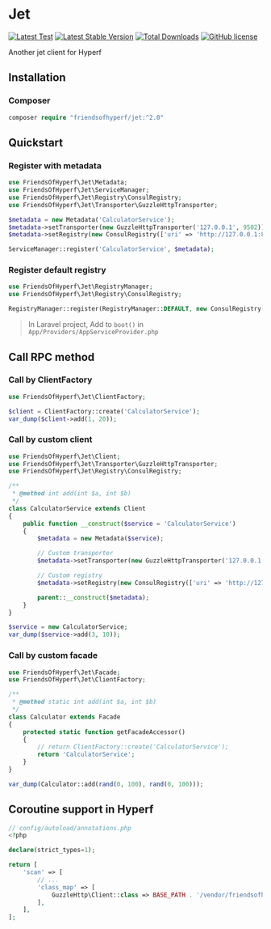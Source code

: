 # Jet

[![Latest Test](https://github.com/friendsofhyperf/jet/workflows/tests/badge.svg)](https://github.com/friendsofhyperf/jet/actions)
[![Latest Stable Version](https://img.shields.io/packagist/v/friendsofhyperf/jet)](https://packagist.org/packages/friendsofhyperf/jet)
[![Total Downloads](https://img.shields.io/packagist/dt/friendsofhyperf/jet)](https://packagist.org/packages/friendsofhyperf/jet)
[![GitHub license](https://img.shields.io/github/license/friendsofhyperf/jet)](https://github.com/friendsofhyperf/jet)

Another jet client for Hyperf

## Installation

### Composer

~~~php
composer require "friendsofhyperf/jet:^2.0"
~~~

## Quickstart

### Register with metadata

~~~php
use FriendsOfHyperf\Jet\Metadata;
use FriendsOfHyperf\Jet\ServiceManager;
use FriendsOfHyperf\Jet\Registry\ConsulRegistry;
use FriendsOfHyperf\Jet\Transporter\GuzzleHttpTransporter;

$metadata = new Metadata('CalculatorService');
$metadata->setTransporter(new GuzzleHttpTransporter('127.0.0.1', 9502));
$metadata->setRegistry(new ConsulRegistry(['uri' => 'http://127.0.0.1:8500']));

ServiceManager::register('CalculatorService', $metadata);
~~~

### Register default registry

~~~php
use FriendsOfHyperf\Jet\RegistryManager;
use FriendsOfHyperf\Jet\Registry\ConsulRegistry;

RegistryManager::register(RegistryManager::DEFAULT, new ConsulRegistry(['uri' => $uri, 'timeout' => 1]));
~~~

> In Laravel project, Add to `boot()` in `App/Providers/AppServiceProvider.php`

## Call RPC method

### Call by ClientFactory

~~~php
use FriendsOfHyperf\Jet\ClientFactory;

$client = ClientFactory::create('CalculatorService');
var_dump($client->add(1, 20));
~~~

### Call by custom client

~~~php
use FriendsOfHyperf\Jet\Client;
use FriendsOfHyperf\Jet\Transporter\GuzzleHttpTransporter;
use FriendsOfHyperf\Jet\Registry\ConsulRegistry;

/**
 * @method int add(int $a, int $b)
 */
class CalculatorService extends Client
{
    public function __construct($service = 'CalculatorService')
    {
        $metadata = new Metadata($service);

        // Custom transporter
        $metadata->setTransporter(new GuzzleHttpTransporter('127.0.0.1', 9502));

        // Custom registry
        $metadata->setRegistry(new ConsulRegistry(['uri' => 'http://127.0.0.1:8500']));

        parent::__construct($metadata);
    }
}

$service = new CalculatorService;
var_dump($service->add(3, 10));
~~~

### Call by custom facade

~~~php
use FriendsOfHyperf\Jet\Facade;
use FriendsOfHyperf\Jet\ClientFactory;

/**
 * @method static int add(int $a, int $b)
 */
class Calculator extends Facade
{
    protected static function getFacadeAccessor()
    {
        // return ClientFactory::create('CalculatorService');
        return 'CalculatorService';
    }
}

var_dump(Calculator::add(rand(0, 100), rand(0, 100)));
~~~

## Coroutine support in Hyperf

~~~php
// config/autoload/annotations.php
<?php

declare(strict_types=1);

return [
    'scan' => [
        // ...
        'class_map' => [
            GuzzleHttp\Client::class => BASE_PATH . '/vendor/friendsofhyperf/jet/classmap/GuzzleHttp/Client.php',
        ],
    ],
];
~~~
